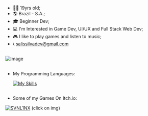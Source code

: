 - 👨‍🦱 19yrs old;
- 🌎 Brazil - S.A.;
- 🎓 Beginner Dev;
- 💻 I'm Interested in Game Dev, UI/UX and Full Stack Web Dev;
- 🎮 I like to play games and listen to music;
- 📞 salissilvadev@gmail.com
  
##
  
 ![image](https://github.com/user-attachments/assets/3e352f57-3cf8-4e06-abd5-3a6507f85536)

##
  
  
- My Programming Languages:
  
  [![My Skills](https://skillicons.dev/icons?i=js,html,css,c,py,java,postgres,unity,cs&perline=6)](https://skillicons.dev)

##

- Some of my Games On Itch.io:

[ ![SVNL1NX](https://github.com/user-attachments/assets/a26f8555-1859-4399-84df-68bb84efe94b)](https://svnl1nx.itch.io/)
(click on img)


  
<!---
SalisSilva337/SalisSilva337 is a ✨ special ✨ repository because its `README.md` (this file) appears on your GitHub profile.
You can click the Preview link to take a look at your changes.
--->
